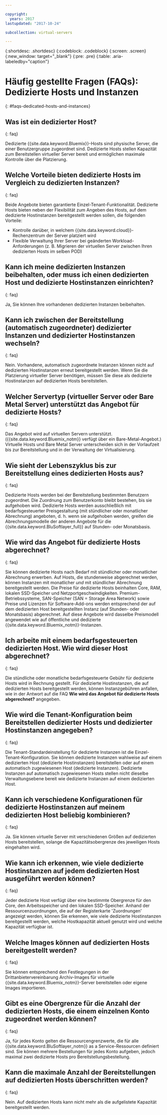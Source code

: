 ```yaml
---

copyright:
  years: 2017
lastupdated: "2017-10-24"

subcollection: virtual-servers

---
```


{:shortdesc: .shortdesc}
{:codeblock: .codeblock}
{:screen: .screen}
{:new_window: target="_blank"}
{:pre: .pre}
{:table: .aria-labeledby="caption"}


# Häufig gestellte Fragen (FAQs): Dedizierte Hosts und Instanzen
{: #faqs-dedicated-hosts-and-instances}

## Was ist ein dedizierter Host?
{: faq}

Dedizierte {{site.data.keyword.Bluemix}}-Hosts sind physische Server, die einer Benutzergruppe zugeordnet sind. Dedizierte Hosts stellen Kapazität zum Bereitstellen virtueller Server bereit und ermöglichen maximale Kontrolle über die Platzierung.

## Welche Vorteile bieten dedizierte Hosts im Vergleich zu dedizierten Instanzen?
{: faq}

Beide Angebote bieten garantierte Einzel-Tenant-Funktionalität. Dedizierte Hosts bieten neben der Flexibilität zum Angeben des Hosts, auf dem dedizierte Hostinstanzen bereitgestellt werden sollen, die folgenden Vorteile:
   * Kontrolle darüber, in welchem {{site.data.keyword.cloud}}-Rechenzentrum der Server platziert wird
   * Flexible Verwaltung Ihrer Server bei geänderten Workload-Anforderungen (z. B. Migrieren der virtuellen Server zwischen Ihren dedizierten Hosts im selben POD)

## Kann ich meine dedizierten Instanzen beibehalten, oder muss ich einen dedizierten Host und dedizierte Hostinstanzen einrichten?
{: faq}

Ja, Sie können Ihre vorhandenen dedizierten Instanzen beibehalten.

## Kann ich zwischen der Bereitstellung (automatisch zugeordneter) dedizierter Instanzen und dedizierter Hostinstanzen wechseln?
{: faq}

Nein. Vorhandene, automatisch zugeordnete Instanzen können nicht auf dedizierten Hostinstanzen erneut bereitgestellt werden. Wenn Sie die Platzierung virtueller Server benötigen, müssen Sie diese als dedizierte Hostinstanzen auf dedizierten Hosts bereitstellen.

## Welcher Servertyp (virtueller Server oder Bare Metal Server) unterstützt das Angebot für dedizierte Hosts?
{: faq}

Das Angebot wird auf virtuellen Servern unterstützt. ({{site.data.keyword.Bluemix_notm}} verfügt über ein Bare-Metal-Angebot.) Virtuelle Hosts und Bare Metal Server unterscheiden sich in der Vorlaufzeit bis zur Bereitstellung und in der Verwaltung der Virtualisierung.

## Wie sieht der Lebenszyklus bis zur Bereitstellung eines dedizierten Hosts aus?
{: faq}

Dedizierte Hosts werden bei der Bereitstellung bestimmten Benutzern zugeordnet. Die Zuordnung zum Benutzerkonto bleibt bestehen, bis sie aufgehoben wird. Dedizierte Hosts werden ausschließlich mit bedarfsgesteuerter Preisgestaltung (mit stündlicher oder monatlicher Abrechnung) angeboten, d. h. wenn sie aufgehoben werden, greifen die Abrechnungsmodelle der anderen Angebote für die {{site.data.keyword.BluSoftlayer_full}} auf Stunden- oder Monatsbasis.

## Wie wird das Angebot für dedizierte Hosts abgerechnet?
{: faq}

Sie können dedizierte Hosts nach Bedarf mit stündlicher oder monatlicher Abrechnung erwerben. Auf Hosts, die stundenweise abgerechnet werden, können Instanzen mit monatlicher *und* mit stündlicher Abrechnung bereitgestellt werden. Die Preise für dedizierte Hosts beinhalten Core, RAM, lokalen SSD-Speicher und Netzportgeschwindigkeiten. Premium-Betriebssysteme, SAN-Speicher (SAN = Storage Area Network) sowie Preise und Lizenzen für Software-Add-ons werden entsprechend der auf dem dedizierten Host bereitgestellten Instanz (auf Stunden- oder Monatsbasis) abgerechnet. Auf diese Angebote wird dasselbe Preismodell angewendet wie auf öffentliche und dedizierte {{site.data.keyword.Bluemix_notm}}-Instanzen.

## Ich arbeite mit einem bedarfsgesteuerten dedizierten Host. Wie wird dieser Host abgerechnet?
{: faq}

Die stündliche oder monatliche bedarfsgesteuerte Gebühr für dedizierte Hosts wird in Rechnung gestellt. Für dedizierte Hostinstanzen, die auf dedizierten Hosts bereitgestellt werden, können Instanzgebühren anfallen, wie in der Antwort auf die FAQ **Wie wird das Angebot für dedizierte Hosts abgerechnet?** angegeben.

## Wie wird die Tenant-Konfiguration beim Bereitstellen dedizierter Hosts und dedizierter Hostinstanzen angegeben?
{: faq}

Die Tenant-Standardeinstellung für dedizierte Instanzen ist die Einzel-Tenant-Konfiguration. Sie können dedizierte Instanzen wahlweise auf einem dedizierten Host (dedizierte Hostinstanzen) bereitstellen oder auf einem automatisch zugewiesenen Host (dedizierte Instanzen). Dedizierte Instanzen auf automatisch zugewiesenen Hosts stellen nicht dieselbe Verwaltungsebene bereit wie dedizierte Instanzen auf einem dedizierten Host.

## Kann ich verschiedene Konfigurationen für dedizierte Hostinstanzen auf meinem dedizierten Host beliebig kombinieren?
{: faq}

Ja. Sie können virtuelle Server mit verschiedenen Größen auf dedizierten Hosts bereitstellen, solange die Kapazitätsobergrenze des jeweiligen Hosts eingehalten wird.

## Wie kann ich erkennen, wie viele dedizierte Hostinstanzen auf jedem dedizierten Host ausgeführt werden können?
{: faq}

Jeder dedizierte Host verfügt über eine bestimmte Obergrenze für den Core, den Arbeitsspeicher und den lokalen SSD-Speicher. Anhand der Ressourcenzuordnungen, die auf der Registerkarte 'Zuordnungen' angezeigt werden, können Sie erkennen, wie viele dedizierte Hostinstanzen bereitgestellt werden, welche Hostkapazität aktuell genutzt wird und welche Kapazität verfügbar ist.

## Welche Images können auf dedizierten Hosts bereitgestellt werden?
{: faq}

Sie können entsprechend den Festlegungen in der Drittanbietervereinbarung Archiv-Images für virtuelle {{site.data.keyword.Bluemix_notm}}-Server bereitstellen oder eigene Images importieren.

## Gibt es eine Obergrenze für die Anzahl der dedizierten Hosts, die einem einzelnen Konto zugeordnet werden können?
{: faq}

Ja, für jedes Konto gelten die Ressourcengrenzwerte, die für alle {{site.data.keyword.BluSoftlayer_notm}} as a Service-Ressourcen definiert sind. Sie können mehrere Bestellungen für jedes Konto aufgeben, jedoch maximal zwei dedizierte Hosts pro Bereitstellungsbestellung.

## Kann die maximale Anzahl der Bereitstellungen auf dedizierten Hosts überschritten werden?
{: faq}

Nein. Auf dedizierten Hosts kann nicht mehr als die aufgelistete Kapazität bereitgestellt werden.
